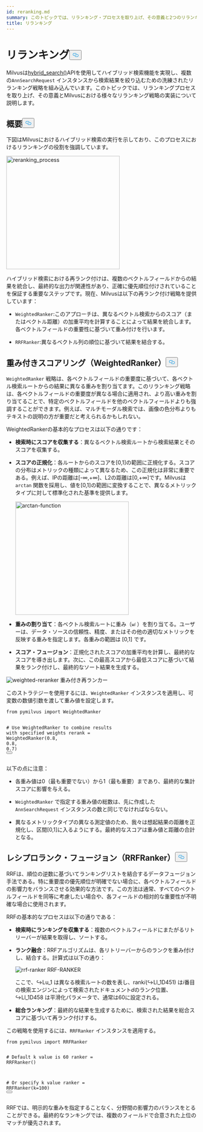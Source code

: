 ```yaml
---
id: reranking.md
summary: このトピックでは、リランキング・プロセスを取り上げ、その意義と2つのリランキング手法の実装について説明する。
title: リランキング
---
```

<h1 id="Reranking" class="common-anchor-header">リランキング<button data-href="#Reranking" class="anchor-icon" translate="no">
      <svg translate="no"
        aria-hidden="true"
        focusable="false"
        height="20"
        version="1.1"
        viewBox="0 0 16 16"
        width="16"
      >
        <path
          fill="#0092E4"
          fill-rule="evenodd"
          d="M4 9h1v1H4c-1.5 0-3-1.69-3-3.5S2.55 3 4 3h4c1.45 0 3 1.69 3 3.5 0 1.41-.91 2.72-2 3.25V8.59c.58-.45 1-1.27 1-2.09C10 5.22 8.98 4 8 4H4c-.98 0-2 1.22-2 2.5S3 9 4 9zm9-3h-1v1h1c1 0 2 1.22 2 2.5S13.98 12 13 12H9c-.98 0-2-1.22-2-2.5 0-.83.42-1.64 1-2.09V6.25c-1.09.53-2 1.84-2 3.25C6 11.31 7.55 13 9 13h4c1.45 0 3-1.69 3-3.5S14.5 6 13 6z"
        ></path>
      </svg>
    </button></h1><p>Milvusは<a href="https://milvus.io/api-reference/pymilvus/v2.4.x/ORM/Collection/hybrid_search.md">hybrid_search()</a>APIを使用してハイブリッド検索機能を実現し、複数の<code translate="no">AnnSearchRequest</code> インスタンスから検索結果を絞り込むための洗練されたリランキング戦略を組み込んでいます。このトピックでは、リランキングプロセスを取り上げ、その意義とMilvusにおける様々なリランキング戦略の実装について説明します。</p>
<h2 id="Overview" class="common-anchor-header">概要<button data-href="#Overview" class="anchor-icon" translate="no">
      <svg translate="no"
        aria-hidden="true"
        focusable="false"
        height="20"
        version="1.1"
        viewBox="0 0 16 16"
        width="16"
      >
        <path
          fill="#0092E4"
          fill-rule="evenodd"
          d="M4 9h1v1H4c-1.5 0-3-1.69-3-3.5S2.55 3 4 3h4c1.45 0 3 1.69 3 3.5 0 1.41-.91 2.72-2 3.25V8.59c.58-.45 1-1.27 1-2.09C10 5.22 8.98 4 8 4H4c-.98 0-2 1.22-2 2.5S3 9 4 9zm9-3h-1v1h1c1 0 2 1.22 2 2.5S13.98 12 13 12H9c-.98 0-2-1.22-2-2.5 0-.83.42-1.64 1-2.09V6.25c-1.09.53-2 1.84-2 3.25C6 11.31 7.55 13 9 13h4c1.45 0 3-1.69 3-3.5S14.5 6 13 6z"
        ></path>
      </svg>
    </button></h2><p>下図はMilvusにおけるハイブリッド検索の実行を示しており、このプロセスにおけるリランキングの役割を強調しています。</p>
<p><img translate="no" src="/docs/v2.4.x/assets/multi-vector-rerank.png" alt="reranking_process" width="300"/></p>
<p>ハイブリッド検索における再ランク付けは、複数のベクトルフィールドからの結果を統合し、最終的な出力が関連性があり、正確に優先順位付けされていることを保証する重要なステップです。現在、Milvusは以下の再ランク付け戦略を提供しています：</p>
<ul>
<li><p><code translate="no">WeightedRanker</code>:このアプローチは、異なるベクトル検索からのスコア（またはベクトル距離）の加重平均を計算することによって結果を統合します。各ベクトルフィールドの重要性に基づいて重み付けを行います。</p></li>
<li><p><code translate="no">RRFRanker</code>:異なるベクトル列の順位に基づいて結果を結合する。</p></li>
</ul>
<h2 id="Weighted-Scoring-WeightedRanker" class="common-anchor-header">重み付きスコアリング（WeightedRanker）<button data-href="#Weighted-Scoring-WeightedRanker" class="anchor-icon" translate="no">
      <svg translate="no"
        aria-hidden="true"
        focusable="false"
        height="20"
        version="1.1"
        viewBox="0 0 16 16"
        width="16"
      >
        <path
          fill="#0092E4"
          fill-rule="evenodd"
          d="M4 9h1v1H4c-1.5 0-3-1.69-3-3.5S2.55 3 4 3h4c1.45 0 3 1.69 3 3.5 0 1.41-.91 2.72-2 3.25V8.59c.58-.45 1-1.27 1-2.09C10 5.22 8.98 4 8 4H4c-.98 0-2 1.22-2 2.5S3 9 4 9zm9-3h-1v1h1c1 0 2 1.22 2 2.5S13.98 12 13 12H9c-.98 0-2-1.22-2-2.5 0-.83.42-1.64 1-2.09V6.25c-1.09.53-2 1.84-2 3.25C6 11.31 7.55 13 9 13h4c1.45 0 3-1.69 3-3.5S14.5 6 13 6z"
        ></path>
      </svg>
    </button></h2><p><code translate="no">WeightedRanker</code> 戦略は、各ベクトルフィールドの重要度に基づいて、各ベクトル検索ルートからの結果に異なる重みを割り当てます。このリランキング戦略は、各ベクトルフィールドの重要度が異なる場合に適用され、より高い重みを割り当てることで、特定のベクトルフィールドを他のベクトルフィールドよりも強調することができます。例えば、マルチモーダル検索では、画像の色分布よりもテキストの説明の方が重要だと考えられるかもしれない。</p>
<p>WeightedRankerの基本的なプロセスは以下の通りです：</p>
<ul>
<li><p><strong>検索時にスコアを収集する</strong>：異なるベクトル検索ルートから検索結果とそのスコアを収集する。</p></li>
<li><p><strong>スコアの正規化</strong>：各ルートからのスコアを[0,1]の範囲に正規化する。スコアの分布はメトリックの種類によって異なるため、この正規化は非常に重要である。例えば、IPの距離は[-∞,+∞]、L2の距離は[0,+∞]です。Milvusは<code translate="no">arctan</code> 関数を採用し、値を[0,1]の範囲に変換することで、異なるメトリックタイプに対して標準化された基準を提供します。</p>
<p><img translate="no" src="/docs/v2.4.x/assets/arctan.png" alt="arctan-function" width="300"/></p></li>
<li><p><strong>重みの割り当て</strong>：各ベクトル検索ルートに重み（<code translate="no">w𝑖</code> ）を割り当てる。ユーザーは、データ・ソースの信頼性、精度、またはその他の適切なメトリックを反映する重みを指定します。各重みの範囲は [0,1] です。</p></li>
<li><p><strong>スコア・フュージョン</strong>：正規化されたスコアの加重平均を計算し、最終的なスコアを導き出します。次に、この最高スコアから最低スコアに基づいて結果をランク付けし、最終的なソート結果を生成する。</p></li>
</ul>
<p>
  
   <span class="img-wrapper"> <img translate="no" src="/docs/v2.4.x//assets/weighted-reranker.png" alt="weighted-reranker" class="doc-image" id="weighted-reranker" />
   </span> <span class="img-wrapper"> <span>重み付き再ランカー</span> </span></p>
<p>このストラテジーを使用するには、<code translate="no">WeightedRanker</code> インスタンスを適用し、可変数の数値引数を渡して重み値を設定します。</p>
<pre><code translate="no" class="language-python"><span class="hljs-keyword">from</span> pymilvus <span class="hljs-keyword">import</span> WeightedRanker

<span class="hljs-comment"># Use WeightedRanker to combine results with specified weights</span>
rerank = WeightedRanker(<span class="hljs-number">0.8</span>, <span class="hljs-number">0.8</span>, <span class="hljs-number">0.7</span>) 
<button class="copy-code-btn"></button></code></pre>
<p>以下の点に注意：</p>
<ul>
<li><p>各重み値は0（最も重要でない）から1（最も重要）まであり、最終的な集計スコアに影響を与える。</p></li>
<li><p><code translate="no">WeightedRanker</code> で指定する重み値の総数は、先に作成した<code translate="no">AnnSearchRequest</code> インスタンスの数と同じでなければならない。</p></li>
<li><p>異なるメトリックタイプの異なる測定値のため、我々は想起結果の距離を正規化し、区間[0,1]に入るようにする。最終的なスコアは重み値と距離の合計となる。</p></li>
</ul>
<h2 id="Reciprocal-Rank-Fusion-RRFRanker" class="common-anchor-header">レシプロランク・フュージョン（RRFRanker）<button data-href="#Reciprocal-Rank-Fusion-RRFRanker" class="anchor-icon" translate="no">
      <svg translate="no"
        aria-hidden="true"
        focusable="false"
        height="20"
        version="1.1"
        viewBox="0 0 16 16"
        width="16"
      >
        <path
          fill="#0092E4"
          fill-rule="evenodd"
          d="M4 9h1v1H4c-1.5 0-3-1.69-3-3.5S2.55 3 4 3h4c1.45 0 3 1.69 3 3.5 0 1.41-.91 2.72-2 3.25V8.59c.58-.45 1-1.27 1-2.09C10 5.22 8.98 4 8 4H4c-.98 0-2 1.22-2 2.5S3 9 4 9zm9-3h-1v1h1c1 0 2 1.22 2 2.5S13.98 12 13 12H9c-.98 0-2-1.22-2-2.5 0-.83.42-1.64 1-2.09V6.25c-1.09.53-2 1.84-2 3.25C6 11.31 7.55 13 9 13h4c1.45 0 3-1.69 3-3.5S14.5 6 13 6z"
        ></path>
      </svg>
    </button></h2><p>RRFは、順位の逆数に基づいてランキングリストを結合するデータフュージョン手法である。特に重要度の優先順位が明確でない場合に、各ベクトルフィールドの影響力をバランスさせる効果的な方法です。この方法は通常、すべてのベクトルフィールドを同等に考慮したい場合や、各フィールドの相対的な重要性が不明確な場合に使用されます。</p>
<p>RRFの基本的なプロセスは以下の通りである：</p>
<ul>
<li><p><strong>検索時にランキングを収集する</strong>：複数のベクトルフィールドにまたがるリトリーバーが結果を取得し、ソートする。</p></li>
<li><p><strong>ランク融合</strong>：RRFアルゴリズムは、各リトリーバーからのランクを重み付けし、結合する。計算式は以下の通り：</p>
<p>
  
   <span class="img-wrapper"> <img translate="no" src="/docs/v2.4.x//assets/rrf-ranker.png" alt="rrf-ranker" class="doc-image" id="rrf-ranker" />
   </span> <span class="img-wrapper"> <span>RRF-RANKER</span> </span></p>
<p>ここで、↪Lu_1 は異なる検索ルートの数を表し、rank𝑖(↪Ll_1D451) は𝑖番目の検索エンジンによって検索されたドキュメント𝑑のランク位置、↪Ll_1D458 は平滑化パラメータで、通常は60に設定される。</p></li>
<li><p><strong>総合ランキング</strong>：最終的な結果を生成するために、検索された結果を総合スコアに基づいて再ランク付けする。</p></li>
</ul>
<p>この戦略を使用するには、<code translate="no">RRFRanker</code> インスタンスを適用する。</p>
<pre><code translate="no" class="language-python"><span class="hljs-keyword">from</span> pymilvus <span class="hljs-keyword">import</span> RRFRanker

<span class="hljs-comment"># Default k value is 60</span>
ranker = RRFRanker()

<span class="hljs-comment"># Or specify k value</span>
ranker = RRFRanker(k=<span class="hljs-number">100</span>)
<button class="copy-code-btn"></button></code></pre>
<p>RRFでは、明示的な重みを指定することなく、分野間の影響力のバランスをとることができる。最終的なランキングでは、複数のフィールドで合意された上位のマッチが優先されます。</p>
